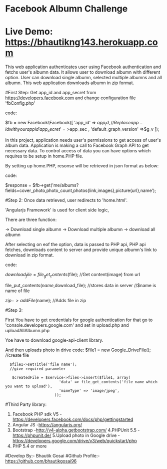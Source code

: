 # Facebook Albumn Challenge
# Live Demo: https://bhautikng143.herokuapp.com

This web application authenticates user using Facebook authentication and fetchs user's albumn data.
It allows user to download albumn with different option.
User can download single albumn, selected multiple albumns and all albumn.
This web application downloads albumn in zip format.

#First Step:
Get app_id and app_secret from https://developers.facebook.com
and change configuration file 'fbConfig.php'

code:

$fb = new Facebook\Facebook([
      'app_id' => $app_id, // Replace {app-id} with your app id
      'app_secret' =>$app_sec ,
      'default_graph_version' =>$g_v
       ]);

In this project, application needs user's permissions to get access of user's album data.
Application is making a call to Facebook Graph API to get necessary data.
To control access of data you can have options which requires to be setup in home.PHP file.

By setting up home.PHP, resonse will be retrieved in json format as below:

code:

 $response = $fb->get('me/albums?fields=cover_photo,photo_count,photos{link,images},picture{url},name');

#Step 2:
Once data retrieved, user redirects to 'home.html'.

'Angularjs Framework' is used for client side logic,

There are three function:

-> Download single albumn
-> Download multiple albumn
-> download all albumn

After selecting on eof the option, data is passed to PHP api,
PHP api fetches, downloads content to server and provide unique albumn's link to download in zip format.

code:

$download_file=file_get_contents($file);
//Get content(image) from url

file_put_contents($name,$download_file);
//stores data in server
//$name is name of file

$zip->addFile($name);
//Adds file in zip

#Step 3:

First You have to get credentials for google authentication for that go to 'console.developers.google.com'
and set in upload.php and uploadAllAlbumn.php

Yoe have to download google-api-client library.

And then uploads photo in drive
code:
      $file1 = new Google_DriveFile();
      //create file

      $file1->setTitle('file name');
      //give required parameter

       $createdFile = $service->files->insert($file1, array(
                            'data' => file_get_contents('file name which you want to upload'),
                            'mimeType' => 'image/jpeg',
                          ));

#Third Party library:

1. Facebook PHP sdk V5
-https://developers.facebook.com/docs/php/gettingstarted
2. Angular JS
-https://angularjs.org/
3. Bootstrap
-http://v4-alpha.getbootstrap.com/
4.PHPUnit 5.5
-https://phpunit.de/
5.Upload photo in Google drive
-https://developers.google.com/drive/v3/web/quickstart/php
6. PHP 5.4 or more



#Develop By:- Bhautik Gosai
#Github Profile:- https://github.com/bhautikgosai96


